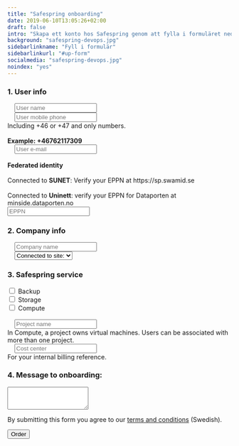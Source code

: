 ```yaml
---
title: "Safespring onboarding"
date: 2019-06-10T13:05:26+02:00
draft: false
intro: "Skapa ett konto hos Safespring genom att fylla i formuläret nedan. Skicka in formuläret en gång för varje kontakt som ska ha tillgång till projektet."
background: "safespring-devops.jpg"
sidebarlinkname: "Fyll i formulär"
sidebarlinkurl: "#up-form"
socialmedia: "safespring-devops.jpg"
noindex: "yes"
---
```





<form id="up-form" name="form_9549uaaa3bef4eea14c9890c7aca470f6b33f" action="https://power.upsales.com/api/external/formSubmit" method="POST">
    <h3>1. User info</h3>
    <div class="form"><i class="fas fa-user-tie"></i>&nbsp;&nbsp;&nbsp;
        <input maxlength="512" type="text" name="Contact.name" placeholder="User name">
    </div>
    <div class="form"><i class="fas fa-mobile-alt"></i>&nbsp;&nbsp;&nbsp;
        <input maxlength="512" type="text" name="Contact.cellPhone" placeholder="User mobile phone">
				<div class="tooltip"><i class="fas fa-info-circle"></i><span class="tooltiptext shadow-1">Including +46 or +47 and only numbers. <br><br><b>Example: +46762117309</b></span></div>
    </div>
    <div class="form"><i class="fas fa-envelope"></i>&nbsp;&nbsp;&nbsp;
        <input maxlength="512" type="email" id="up-email-input" autocomplete="off" name="Contact.email" required="required" placeholder="User e-mail">
    </div>
    <div class="form"><i class="fas fa-marker"></i>&nbsp;&nbsp;&nbsp;<div class="tooltip"><i class="fas fa-info-circle"></i><span class="tooltiptext shadow-1"><b>Federated identity</b><br><br>Connected to <b>SUNET</b>: Verify your EPPN at https://sp.swamid.se<br><br>Connected to <b>Uninett</b>: verify your EPPN for Dataporten at minside.dataporten.no</span></div>
        <input maxlength="512" type="text" name="Extra.1560240459285" placeholder="EPPN">
    </div>
    <h3>2. Company info</h3>
    <div class="form"><i class="fas fa-briefcase"></i>&nbsp;&nbsp;&nbsp;
        <input maxlength="512" type="text" id="up-client-name-input" name="Client.name" placeholder="Company name">
    </div>
    <div class="form"><i class="fas fa-user-tie"></i>&nbsp;&nbsp;&nbsp;
        <select name="Extra.1539933501590">
            <option>Connected to site:</option>
            <option value="None">None</option>
            <option value="Sunet">Sunet</option>
            <option value="Sunet sto3">Sunet sto3</option>
            <option value="Uninett">Uninett</option>
            <option value="Safespring SE">Safespring SE</option>
            <option value="Safespring NO">Safespring NO</option>
        </select>
    </div>
    <div>
        <script type="text/javascript">
            $(document).ready(function() {
                $('#checkBtn').click(function() {
                    checked = $("input[type=checkbox]:checked").length;
                    if (!checked) {
                        alert("Choose one or more services to access");
                        return false;
                    }
                });
            });
        </script>
        <h3>3. Safespring service</h3>
        <div class="inputGroup">
            <input id="Backup" type="checkbox" value="Backup" name="Extra.1540364264537">
            <label for="Backup">Backup</label>
        </div>
        <div class="inputGroup">
            <input id="Storage" type="checkbox" value="Storage" name="Extra.1540364264537">
            <label for="Storage">Storage</label>
        </div>
        <div class="inputGroup">
            <input id="Compute" type="checkbox" value="Compute" name="Extra.1540364264537">
            <label for="Compute">Compute</label>
        </div>
        <br>
    </div>
    <div class="form"><i class="fas fa-briefcase"></i>&nbsp;&nbsp;&nbsp;
        <input maxlength="512" type="text" id="up-client-name-input" name="Extra.1540364232585" placeholder="Project name">
        <div class="tooltip"><i class="fas fa-info-circle"></i><span class="tooltiptext shadow-1">In Compute, a project owns virtual machines. Users can be associated with more than one project.</span></div>
    </div>
    <div class="form"><i class="fas fa-briefcase"></i>&nbsp;&nbsp;&nbsp;
        <input maxlength="512" type="text" id="up-client-name-input" name="Extra.1540367554348" placeholder="Cost center">
        <div class="tooltip"><i class="fas fa-info-circle"></i><span class="tooltiptext shadow-1">For your internal billing reference.</span></div>
    </div>
    <div>
        <h3>4. Message to onboarding:</h3>
        <textarea maxlength="512" rows="3" name="Extra.1539933575785"></textarea>
    </div>
    <!-- REQUIRED FIELDS -->
    <input type="hidden" name="formCid" value="9549">
    <input type="hidden" name="formId" value="9549uaaa3bef4eea14c9890c7aca470f6b33f">
    <input type="hidden" name="isFrame" value="false">
    <input type="text" value="" name="validation" style="display: none;">
    <!-- END OF REQUIRED FIELDS -->
    <p>By submitting this form you agree to our <a href="/dokument/personuppgiftshantering/" target="_blank">terms and conditions</a> (Swedish).</p>
<button type="submit" id="button">Order</button>
</form>
<script>
    (function() {
        var form = document.getElementById("up-form");
        if (form) {
            form.addEventListener("submit", function(ev) {
                var button = ev.target.querySelector("button[type=submit]");
                if (button) {
                    button.disabled = true;
                }
            });
        }
    })();
</script>
